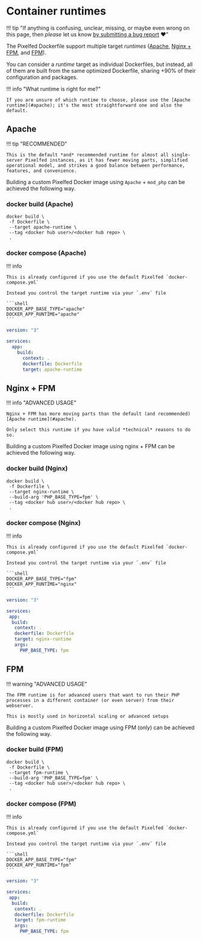 # Container runtimes

!!! tip "If anything is confusing, unclear, missing, or maybe even wrong on this page, then *please* let us know [by submitting a bug report](https://github.com/jippi/docker-pixelfed/issues/new) :heart:"

The Pixelfed Dockerfile support multiple target *runtimes* ([Apache](#apache), [Nginx + FPM](#nginx-fpm), and [FPM](#fpm)).

You can consider a *runtime* target as individual Dockerfiles, but instead, all of them are built from the same optimized Dockerfile, sharing +90% of their configuration and packages.

!!! info "What runtime is right for me?"

    If you are unsure of which runtime to choose, please use the [Apache runtime](#apache); it's the most straightforward one and also the default.

## Apache  <Badge type="tip" text="Recommended" />

!!! tip "RECOMMENDED"

    This is the default *and* recommended runtime for almost all single-server Pixelfed instances, as it has fewer moving parts, simplified operational model, and strikes a good balance between performance, features, and convenience.

Building a custom Pixelfed Docker image using `Apache` + `mod_php` can be achieved the following way.

### docker build (Apache)

```shell
docker build \
 -f Dockerfile \
 --target apache-runtime \
 --tag <docker hub user>/<docker hub repo> \
 .
```

### docker compose (Apache)

!!! info

    This is already configured if you use the default Pixelfed `docker-compose.yml`

    Instead you control the target runtime via your `.env` file

    ```shell
    DOCKER_APP_BASE_TYPE="apache"
    DOCKER_APP_RUNTIME="apache"
    ```

```yaml
version: "3"

services:
  app:
    build:
      context: .
      dockerfile: Dockerfile
      target: apache-runtime
```

## Nginx + FPM

!!! info "ADVANCED USAGE"

    Nginx + FPM has more moving parts than the default (and recommended) [Apache runtime](#apache).

    Only select this runtime if you have valid *technical* reasons to do so.

Building a custom Pixelfed Docker image using nginx + FPM can be achieved the following way.

### docker build (Nginx)

```shell
docker build \
 -f Dockerfile \
 --target nginx-runtime \
 --build-arg 'PHP_BASE_TYPE=fpm' \
 --tag <docker hub user>/<docker hub repo> \
 .
```

### docker compose (Nginx)

!!! info

    This is already configured if you use the default Pixelfed `docker-compose.yml`

    Instead you control the target runtime via your `.env` file

    ```shell
    DOCKER_APP_BASE_TYPE="fpm"
    DOCKER_APP_RUNTIME="nginx"
    ```

```yaml
version: "3"

services:
 app:
  build:
   context: .
   dockerfile: Dockerfile
   target: nginx-runtime
   args:
     PHP_BASE_TYPE: fpm
```

## FPM

!!! warning "ADVANCED USAGE"

    The FPM runtime is for advanced users that want to run their PHP processes in a different container (or even server) from their webserver.

    This is mostly used in horizontal scaling or advanced setups

Building a custom Pixelfed Docker image using FPM (only) can be achieved the following way.

### docker build (FPM)

```shell
docker build \
 -f Dockerfile \
 --target fpm-runtime \
 --build-arg 'PHP_BASE_TYPE=fpm' \
 --tag <docker hub user>/<docker hub repo> \
 .
```

### docker compose (FPM)

!!! info

    This is already configured if you use the default Pixelfed `docker-compose.yml`

    Instead you control the target runtime via your `.env` file

    ```shell
    DOCKER_APP_BASE_TYPE="fpm"
    DOCKER_APP_RUNTIME="fpm"
    ```

```yaml
version: "3"

services:
 app:
  build:
   context: .
   dockerfile: Dockerfile
   target: fpm-runtime
   args:
     PHP_BASE_TYPE: fpm
```
